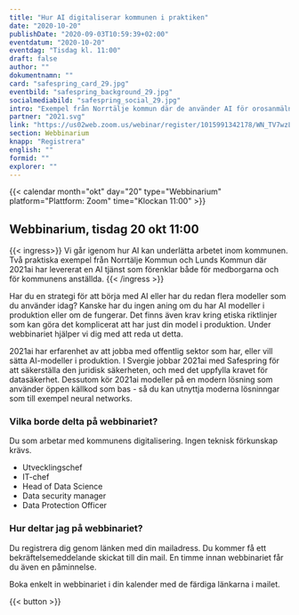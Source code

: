 ```yaml
---
title: "Hur AI digitaliserar kommunen i praktiken"
date: "2020-10-20"
publishDate: "2020-09-03T10:59:39+02:00"
eventdatum: "2020-10-20"
eventdag: "Tisdag kl. 11:00"
draft: false
author: ""
dokumentnamn: ""
card: "safespring_card_29.jpg"
eventbild: "safespring_background_29.jpg"
socialmediabild: "safespring_social_29.jpg"
intro: "Exempel från Norrtälje kommun där de använder AI för orosanmälningar och hur ni kommer igång med ett eget projekt"
partner: "2021.svg"
link: "https://us02web.zoom.us/webinar/register/1015991342178/WN_TV7wzLi1Qo-4UeCYR228dQ"
section: Webbinarium
knapp: "Registrera"
english: ""
formid: ""
explorer: ""
---
```


{{< calendar month="okt" day="20" type="Webbinarium" platform="Plattform: Zoom" time="Klockan 11:00" >}}

## Webbinarium, tisdag 20 okt 11:00

{{< ingress>}}
Vi går igenom hur AI kan underlätta arbetet inom kommunen. Två praktiska exempel från Norrtälje Kommun och Lunds Kommun där 2021ai har levererat en AI tjänst som förenklar både för medborgarna och för kommunens anställda.
{{< /ingress >}}

Har du en strategi för att börja med AI eller har du redan flera modeller som du använder idag? Kanske har du ingen aning om du har AI modeller i produktion eller om de fungerar. Det finns även krav kring etiska riktlinjer som kan göra det komplicerat att har just din model i produktion. Under webbinariet hjälper vi dig med att reda ut detta.

 2021ai har erfarenhet av att jobba med offentlig sektor som har, eller vill sätta AI-modeller i produktion. I Svergie jobbar 2021ai med Safespring för att säkerställa den juridisk säkerheten, och med det uppfylla kravet för datasäkerhet. Dessutom kör 2021ai modeller på en modern lösning som använder öppen källkod som bas - så du kan utnyttja moderna lösninngar som till exempel neural networks.

### Vilka borde delta på webbinariet?
Du som arbetar med kommunens digitalisering. Ingen teknisk förkunskap krävs.

- Utvecklingschef
- IT-chef
- Head of Data Science
- Data security manager
- Data Protection Officer

### Hur deltar jag på webbinariet?
Du registrera dig genom länken med din mailadress. Du kommer få ett bekräftelsemeddelande skickat till din mail. En timme innan webbinariet får du även en påminnelse.

Boka enkelt in webbinariet i din kalender med de färdiga länkarna i mailet.

{{< button >}}
